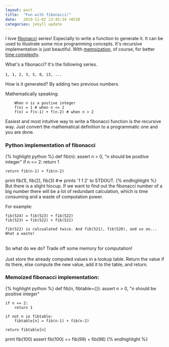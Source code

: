 ```yaml
---
layout: post
title:  "Fun with fibonacci!"
date:   2019-11-02 13:45:34 +0530
categories: jekyll update
---
```

I love [fibonacci] series! Especially to write a function to generate it. It can be used to illustrate some nice programming concepts. It's recursive implementation is just beautiful. With [memoization], of course, for better [time complexity].

What's a fibonacci? It's the following series. <br><br>
`1, 1, 2, 3, 5, 8, 13, ...`

How is it generated? By adding two previous numbers. <br>

Mathematically speaking:

```
    When n is a postive integer
    f(n) = 1 # when n <= 2
    f(n) = f(n-1) + f(n-2) # when n > 2
```

Easiest and most intuitive way to write a fibonacci function is the recursive way.  Just convert the mathematical definition to a programmatic one and you are done.

### Python implementation of fibonacci <br>
{% highlight python %}
def fib(n):
    assert n > 0, "n should be positive integer"
    if n <= 2:
        return 1

    return fib(n-1) + fib(n-2)

print fib(1), fib(2), fib(3)
#=> prints '1 1 2' to STDOUT.
{% endhighlight %}
<br>
But there is a slight hiccup. If we want to find out the fibonacci number of a big number there will be a lot of redundant calculation, which is time consuming and a waste of computation power.

For example: 
```
fib(524) = fib(523) + fib(522)
fib(523) = fib(522) + fib(521)

fib(522) is calcualated twice. And fib(521), fib(520), and so on... What a waste!
```
<br>
So what do we do? Trade off some memory for computation! <br><br>
Just store the already computed values in a lookup table. Return the value if its there, else compute the new value, add it to the table, and return. 

### Memoized fibonacci implementation: <br>
{% highlight python %}
def fib(n, fibtable={}):
    assert n > 0, "n should be positive integer"

    if n <= 2:
        return 1

    if not n in fibtable:
        fibtable[n] = fib(n-1) + fib(n-2)

    return fibtable[n]

print fib(100)
assert fib(100) == fib(99) + fib(98)
{% endhighlight %}

[fibonacci]: https://en.wikipedia.org/wiki/Fibonacci_number
[memoization]: https://en.wikipedia.org/wiki/Memoization
[time complexity]: https://en.wikipedia.org/wiki/Time_complexity
